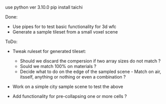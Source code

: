 use python ver 3.10.0
pip install taichi

Done:

- Use pipes for to test basic functionality for 3d wfc
- Generate a sample tileset from a small voxel scene

ToDo:

- Tweak ruleset for generated tileset:
  - Should we discard the compersion if two array sizes do not match ?
  - Sould we match 100% on materials ?
  - Decide what to do on the edge of the sampled scene - Match on air, itsself, anything or nothing or even a combination ?
    
- Work on a simple city sample scene to test the above
- Add functionality for pre-collapsing one or more cells ?
 

